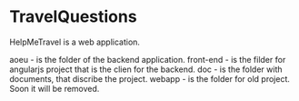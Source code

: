 # TravelQuestions
HelpMeTravel is a web application.

aoeu - is the folder of the backend application.
front-end - is the filder for angularjs project that is the clien for the backend.
doc - is the folder with documents, that discribe the project.
webapp - is the folder for old project. Soon it will be removed.
